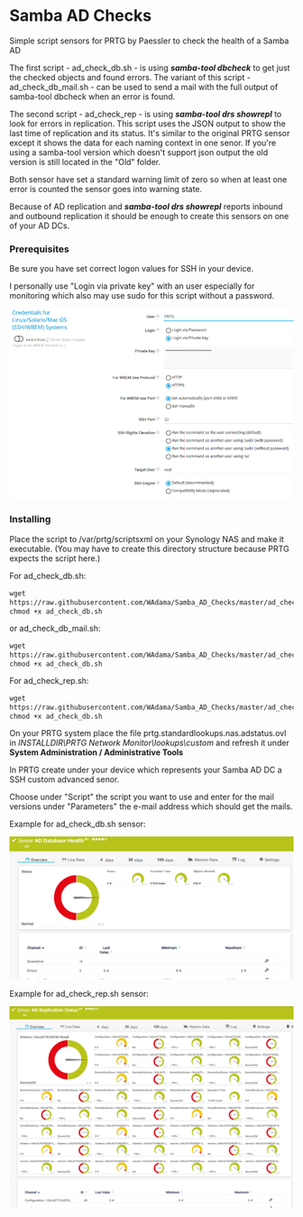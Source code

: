 # Samba AD Checks
Simple script sensors for PRTG by Paessler to check the health of a Samba AD

The first script - ad_check_db.sh - is using ***samba-tool dbcheck*** to get just the checked objects and found errors. The variant of this script - ad_check_db_mail.sh - can be used to send a mail with the full output of samba-tool dbcheck when an error is found.

The second script - ad_check_rep - is using ***samba-tool drs showrepl*** to look for errors in replication. This script uses the JSON output to show the last time of replication and its status. It's similar to the original PRTG sensor except it shows the data for each naming context in one senor. If you're using a samba-tool version which doesn't support json output the old version is still located in the "Old" folder. 

Both sensor have set a standard warning limit of zero so when at least one error is counted the sensor goes into warning state.

Because of AD replication and ***samba-tool drs showrepl*** reports inbound and outbound replication it should be enough to create this sensors on one of your AD DCs.

### Prerequisites

Be sure you have set correct logon values for SSH in your device.

I personally use "Login via private key" with an user especially for monitoring which also may use sudo for this script without a password.

![Screenshot1](./images/ssh_settings.png)

### Installing

Place the script to /var/prtg/scriptsxml on your Synology NAS and make it executable. (You may have to create this directory structure because PRTG expects the script here.)

For ad_check_db.sh:
```
wget https://raw.githubusercontent.com/WAdama/Samba_AD_Checks/master/ad_check_db.sh
chmod +x ad_check_db.sh
```
or ad_check_db_mail.sh:

```
wget https://raw.githubusercontent.com/WAdama/Samba_AD_Checks/master/ad_check_db_mail.sh
chmod +x ad_check_db.sh
```
For ad_check_rep.sh:
```
wget https://raw.githubusercontent.com/WAdama/Samba_AD_Checks/master/ad_check_rep.sh
chmod +x ad_check_db.sh
```

On your PRTG system place the file prtg.standardlookups.nas.adstatus.ovl in *INSTALLDIR\PRTG Network Monitor\lookups\custom* and refresh it under **System Administration / Administrative Tools**

In PRTG create under your device which represents your Samba AD DC a SSH custom advanced senor.

Choose under "Script" the script you want to use and enter for the mail versions under "Parameters" the e-mail address which should get the mails.

Example for ad_check_db.sh sensor:

![Screenshot1](./images/AD_Database_Health_Sensor2.png)


Example for ad_check_rep.sh sensor:

![Screenshot1](./images/AD_Replication_Sensor_json.png)
